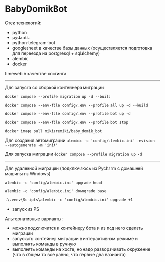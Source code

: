 # BabyDomikBot
Стек технологий:
- python
- pydantic
- python-telegram-bot
- googlesheet в качестве базы данных (осуществляется подготовка для переезда на postgresql + sqlalchemy)
- alembic
- docker

timeweb в качестве хостинга

___
Для запуска со сборкой контейнера миграции

`docker compose --profile migration up -d --build`

`docker compose --env-file config/.env --profile all up -d --build`

`docker compose --env-file config/.env --profile bot up -d`

`docker compose --env-file config/.env --profile bot stop`

`docker image pull mikieremiki/baby_domik_bot`

Для создания автомиграции
`alembic -c 'config/alembic.ini' revision 
--autogenerate -m 'init'`

Для запуска миграции
`docker compose --profile migration up -d`

---
Для удаленной миграции (подключаюсь из Pycharm с домашней машины на Windows)

`alembic -c 'config/alembic.ini' upgrade head`

`alembic -c 'config/alembic.ini' downgrade base`

`.\.venv\Scripts\alembic -c 'config/alembic.ini' upgrade +1`
- запуск из PS

Альтернативные варианты:
- можно подключится к контейнеру бота и из под него 
сделать миграции
- запускать контейнер миграции в интерактивном режиме и выполнять команды в 
  ручную
- выполнять команды на хосте, но надо разворачивать окружение (что в общем то 
  всё равно, что первые два варианта)